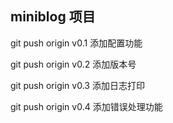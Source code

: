 ## miniblog 项目

git push origin v0.1 添加配置功能

git push origin v0.2 添加版本号

git push origin v0.3 添加日志打印

git push origin v0.4 添加错误处理功能